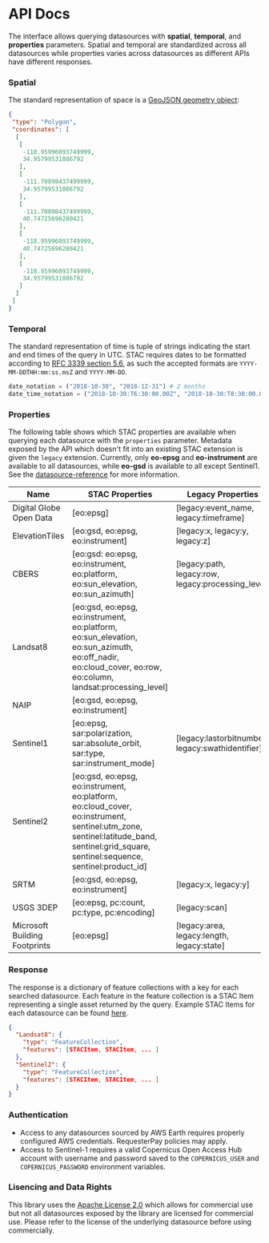 # API Docs
The interface allows querying datasources with **spatial**, **temporal**, and **properties** parameters.  Spatial and temporal are standardized across all datasources while properties varies across datasources as different APIs have different responses.

### Spatial
The standard representation of space is a [GeoJSON geometry object](https://tools.ietf.org/html/rfc7946#section-3.1):

```json
{
 "type": "Polygon",
 "coordinates": [
  [
   [
    -118.95996093749999,
    34.95799531086792
   ],
   [
    -111.70898437499999,
    34.95799531086792
   ],
   [
    -111.70898437499999,
    40.74725696280421
   ],
   [
    -118.95996093749999,
    40.74725696280421
   ],
   [
    -118.95996093749999,
    34.95799531086792
   ]
  ]
 ]
}
```

### Temporal
The standard representation of time is tuple of strings indicating the start and end times of the query in UTC.  STAC requires dates to be formatted according to [RFC 3339 section 5.6](https://tools.ietf.org/html/rfc3339#section-5.6), as such the accepted formats are `YYYY-MM-DDTHH:mm:ss.msZ` and `YYYY-MM-DD`.

```python
date_notation = ("2018-10-30", "2018-12-31") # 2 months
date_time_notation = ("2018-10-30:T6:30:00.00Z", "2018-10-30:T8:30:00.00Z") # 2 hours
```

### Properties
The following table shows which STAC properties are available when querying each datasource with the `properties` parameter.  Metadata exposed by the API which doesn't fit into an existing STAC extension is given the `legacy` extension.  Currently, only **eo-epsg** and **eo-instrument** are available to all datasources, while **eo-gsd** is available to all except Sentinel1.  See the [datasource-reference](./datasource-reference.md) for more information.

| Name | STAC Properties | Legacy Properties | **kwargs |
|----------------|---------------------------------------------------------------------------------------------------------------------------------------------------------------------------------------|----------------------------------------------------|---------------------|
| Digital Globe Open Data | [eo:epsg] | [legacy:event_name, legacy:timeframe] | [limit] |
| ElevationTiles | [eo:gsd, eo:epsg, eo:instrument] | [legacy:x, legacy:y, legacy:z] | [limit, zoom] |
| CBERS | [eo:gsd: eo:epsg, eo:instrument, eo:platform, eo:sun_elevation, eo:sun_azimuth] | [legacy:path, legacy:row, legacy:processing_level] | [limit] |
| Landsat8 | [eo:gsd, eo:epsg, eo:instrument, eo:platform, eo:sun_elevation, eo:sun_azimuth, eo:off_nadir, eo:cloud_cover, eo:row, eo:column, landsat:processing_level] |  | [limit] |
| NAIP | [eo:gsd, eo:epsg, eo:instrument] |  |  |
| Sentinel1 | [eo:epsg, sar:polarization, sar:absolute_orbit, sar:type, sar:instrument_mode] | [legacy:lastorbitnumber, legacy:swathidentifier] | [limit] |
| Sentinel2 | [eo:gsd, eo:epsg, eo:instrument, eo:platform, eo:cloud_cover, eo:instrument, sentinel:utm_zone, sentinel:latitude_band, sentinel:grid_square, sentinel:sequence, sentinel:product_id] |  | [limit] |
| SRTM | [eo:gsd, eo:epsg, eo:instrument] | [legacy:x, legacy:y] | [limit] |
| USGS 3DEP | [eo:epsg, pc:count, pc:type, pc:encoding] | [legacy:scan] | [limit] |
| Microsoft Building Footprints | [eo:epsg] | [legacy:area, legacy:length, legacy:state] | [limit] |

### Response
The response is a dictionary of feature collections with a key for each searched datasource.  Each feature in the feature collection is a STAC Item representing a single asset returned by the query.  Example STAC Items for each datasource can be found [here](./examples).

```json
{
  "Landsat8": {
    "type": "FeatureCollection",
    "features": [STACItem, STACItem, ... ]
  },
  "Sentinel2": {
    "type": "FeatureCollection",
    "features": [STACItem, STACItem, ... ]
  }
}
```

### Authentication
- Access to any datasources sourced by AWS Earth requires properly configured AWS credentials.  RequesterPay policies may apply.
- Access to Sentinel-1 requires a valid Copernicus Open Access Hub account with username and password saved to the `COPERNICUS_USER` and `COPERNICUS_PASSWORD` environment variables.

### Lisencing and Data Rights
This library uses the [Apache License 2.0](https://choosealicense.com/licenses/apache-2.0/) which allows for commercial use but not all datasources exposed by the library are licensed for commercial use.  Please refer to the license of the underlying datasource before using commercially.